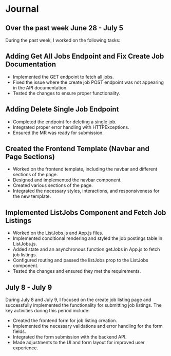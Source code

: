 # Journal

## Over the past week June 28 - July 5

During the past week, I worked on the following tasks:

## Adding Get All Jobs Endpoint and Fix Create Job Documentation
* Implemented the GET endpoint to fetch all jobs.
* Fixed the issue where the create job POST endpoint was not appearing in the API documentation.
* Tested the changes to ensure proper functionality.

## Adding Delete Single Job Endpoint
* Completed the endpoint for deleting a single job.
* Integrated proper error handling with HTTPExceptions.
* Ensured the MR was ready for submission.

## Created the Frontend Template (Navbar and Page Sections)
* Worked on the frontend template, including the navbar and different sections of the page.
* Designed and implemented the navbar component.
* Created various sections of the page.
* Integrated the necessary styles, interactions, and responsiveness for the new template.

## Implemented ListJobs Component and Fetch Job Listings
* Worked on the ListJobs.js and App.js files.
* Implemented conditional rendering and styled the job postings table in ListJobs.js.
* Added state and an asynchronous function getJobs in App.js to fetch job listings.
* Configured routing and passed the listJobs prop to the ListJobs component.
* Tested the changes and ensured they met the requirements.

## July 8 - July 9

During July 8 and July 9, I focused on the create job listing page and successfully implemented the functionality for submitting job listings. The key activities during this period include:

* Created the frontend form for job listing creation.
* Implemented the necessary validations and error handling for the form fields.
* Integrated the form submission with the backend API.
* Made adjustments to the UI and form layout for improved user experience.
